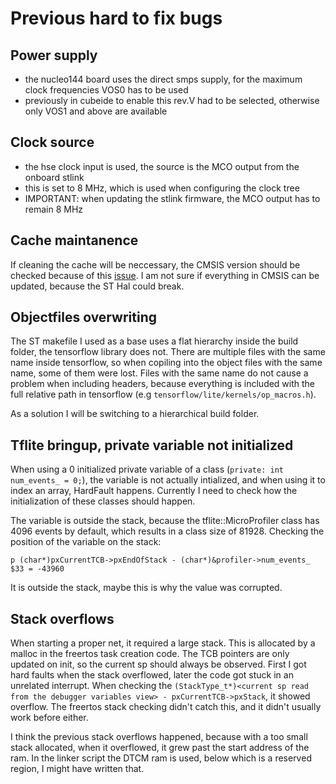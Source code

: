 # Previous hard to fix bugs

## Power supply

* the nucleo144 board uses the direct smps supply, for the maximum clock frequencies VOS0 has to be used
* previously in cubeide to enable this rev.V had to be selected, otherwise only VOS1 and above are available

## Clock source

* the hse clock input is used, the source is the MCO output from the onboard stlink
* this is set to 8 MHz, which is used when configuring the clock tree
* IMPORTANT: when updating the stlink firmware, the MCO output has to remain 8 MHz

## Cache maintanence

If cleaning the cache will be neccessary, the CMSIS version should be checked because of this [issue](https://github.com/ARM-software/CMSIS_5/issues/620). I am not sure if everything in CMSIS can be updated, because the ST Hal could break.

## Objectfiles overwriting

The ST makefile I used as a base uses a flat hierarchy inside the build folder, the tensorflow library does not. There are multiple files with the same name inside tensorflow, so when copiling into the object files with the same name, some of them were lost. Files with the same name do not cause a problem when including headers, because everything is included with the full relative path in tensorflow (e.g `tensorflow/lite/kernels/op_macros.h`).

As a solution I will be switching to a hierarchical build folder.

## Tflite bringup, private variable not initialized

When using a 0 initialized private variable of a class (`private: int num_events_ = 0;`), the variable is not actually intialized, and when using it to index an array, HardFault happens. Currently I need to check how the initialization of these classes should happen.

The variable is outside the stack, because the tflite::MicroProfiler class has 4096 events by default, which results in a class size of 81928. Checking the position of the variable on the stack:

```shell
p (char*)pxCurrentTCB->pxEndOfStack - (char*)&profiler->num_events_
$33 = -43960
```

It is outside the stack, maybe this is why the value was corrupted.

## Stack overflows

When starting a proper net, it required a large stack. This is allocated by a malloc in the freertos task creation code. The TCB pointers are only updated on init, so the current sp should always be observed. First I got hard faults when the stack overflowed, later the code got stuck in an unrelated interrupt. When checking the `(StackType_t*)<current sp read from the debugger variables view> - pxCurrentTCB->pxStack`, it showed overflow. The freertos stack checking didn't catch this, and it didn't usually work before either.

I think the previous stack overflows happened, because with a too small stack allocated, when it overflowed, it grew past the start address of the ram. In the linker script the DTCM ram is used, below which is a reserved region, I might have written that.